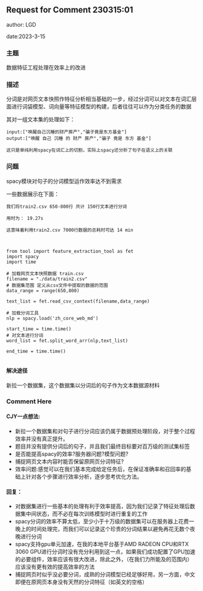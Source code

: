 ## Request for Comment 230315:01


author: LGD

date:2023-3-15


### 主题

数据特征工程处理在效率上的改进



### 描述

分词是对网页文本快照作特征分析相当基础的一步，经过分词可以对文本在词汇层面进行词袋模型、词向量等特征模型的构建，后者往往可以作为分类任务的数据



其对一组文本集的处理如下：

```
input:["唤醒自己沉睡的财产房产","骗子竟是东方基金"]
output:["唤醒 自己 沉睡 的 财产 房产","骗子 竟是 东方 基金"]

这只是单纯利用spacy在词汇上的切割，实际上spacy还分析了句子在语义上的关联
```



### 问题

spacy模块对句子的分词模型运作效率达不到需求



一些数据展示在下面：

```
我们将train2.csv 650-800行 共计 150行文本进行分词

用时为： 19.27s

这意味着利用train2.csv 7000行数据的总耗时可达 14 min



from tool import feature_extraction_tool as fet
import spacy
import time

# 加载网页文本快照数据 train.csv
filename = "./data/train2.csv"
# 数据集范围 定义从csv文件中提取的数据的范围
data_range = range(650,800)

text_list = fet.read_csv_context(filename,data_range)

# 加载分词工具
nlp = spacy.load('zh_core_web_md')

start_time = time.time()
# 对文本进行分词
word_list = fet.split_word_arr(nlp,text_list)

end_time = time.time()


```



#### 解决途径

新拉一个数据集，这个数据集以分词后的句子作为文本数据源材料



### Comment Here

#### CJY一点想法:

+ 新拉一个数据集和对句子进行分词应该仍属于数据预处理阶段，对于整个过程效率并没有真正提升。
+ 题目并没有提供分词后的句子，并且我们最终目标要对百万级的测试集标签
+ 是否能提高spacy的效率?服务器问题?模型问题?
+ 捕捉网页文本内容时能否保留原网页分词特征?
+ 效率问题:感觉可以在我们基本完成给定任务后，在保证准确率和召回率的基
  础上针对各个步骤进行效率分析，逐步思考优化方法。

#### 回复：

+ 对数据集进行一些基本的处理有利于效率提高，因为我们记录了特征处理后数据集中间状态，而不必在每次训练模型时进行重复的工作
+ spacy分词的效率不算太低，至少小于十万级的数据集可以在服务器上花费一晚上的时间处理完，而我们可以记录这个珍贵的分词结果以避免再花无数个夜晚进行分词
+ spacy支持gpu单元加速，在我的本地平台基于AMD RADEON CPU和RTX 3060 GPU进行分词时没有充分利用到这一点，如果我们成功配置了GPU加速的必要组件，效率应该有很大改进，除此之外，（在我们力所能及的范围内）应该没有更有效的提高效率的方法
+ 捕捉网页时似乎没必要分词，成熟的分词模型已经足够好用，另一方面，中文即便在原网页本身没有天然的分词特征（如英文的空格）
